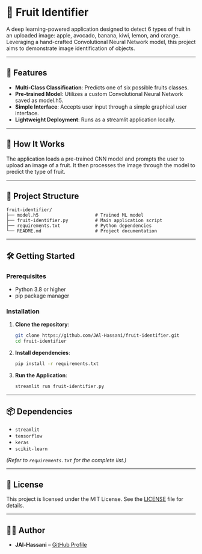
# 🍎 Fruit Identifier

A deep learning-powered application designed to detect 6 types of fruit in an uploaded image: apple, avocado, banana, kiwi, lemon, and orange. Leveraging a hand-crafted Convolutional Neural Network model, this project aims to demonstrate image identification of objects.

---

## 🚀 Features

- **Multi-Class Classification**: Predicts one of six possible fruits classes.
- **Pre-trained Model**: Utilizes a custom Convolutional Neural Network saved as model.h5.
- **Simple Interface**: Accepts user input through a simple graphical user interface.
- **Lightweight Deployment**: Runs as a streamlit application locally.

---

## 🧠 How It Works

The application loads a pre-trained CNN model and prompts the user to upload an image of a fruit. It then processes the image through the model to predict the type of fruit.

---

## 📁 Project Structure

```
fruit-identifier/
├── model.h5                     # Trained ML model
├── fruit-identifier.py          # Main application script
├── requirements.txt             # Python dependencies
└── README.md                    # Project documentation
```

---

## 🛠️ Getting Started

### Prerequisites

- Python 3.8 or higher
- pip package manager

### Installation

1. **Clone the repository**:

   ```bash
   git clone https://github.com/JAl-Hassani/fruit-identifier.git
   cd fruit-identifier
   ```

2. **Install dependencies**:

   ```bash
   pip install -r requirements.txt
   ```

3. **Run the Application**:

   ```bash
   streamlit run fruit-identifier.py
   ```

---

## 📦 Dependencies

- `streamlit`
- `tensorflow`
- `keras`
- `scikit-learn`

*(Refer to `requirements.txt` for the complete list.)*

---

## 📄 License

This project is licensed under the MIT License. See the [LICENSE](LICENSE) file for details.

---

## 🙋‍♂️ Author

- **JAl-Hassani** – [GitHub Profile](https://github.com/JAl-Hassani)

